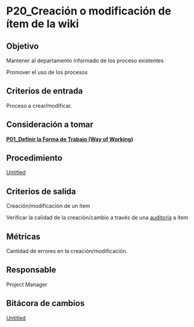 # P20_Creación o modificación de ítem de la wiki

## **Objetivo**

Mantener al departamento informado de los proceso existentes

Promover el uso de los procesos

## **Criterios de entrada**

Proceso a crear/modificar.

## Consideración a tomar

[**P01_Definir la Forma de Trabajo (Way of Working)**](P01_Definir%20la%20Forma%20de%20Trabajo%20(Way%20of%20Working)%201a26647e0c134b95b2c42c228eb813c5.md)

## **Procedimiento**

[Untitled](P20_Creacio%CC%81n%20o%20modificacio%CC%81n%20de%20i%CC%81tem%20de%20la%20wiki%201c63004a533c4261979129dee36c2501/Untitled%20Database%2021568c4398914443977ee328c3326486.csv)

## **Criterios de salida**

Creación/modificación de un ítem

Verificar la calidad de la creación/cambio a través de una [auditoría](P25_Auditori%CC%81as%20a%20assets%20y%20productos%20de%20trabajo%20386d7b5b7b17435eb70e22f8f6ee7f08.md) a ítem

## **Métricas**

Cantidad de errores en la creación/modificación.

## **Responsable**

Project Manager

## Bitácora de cambios

[Untitled](P20_Creacio%CC%81n%20o%20modificacio%CC%81n%20de%20i%CC%81tem%20de%20la%20wiki%201c63004a533c4261979129dee36c2501/Untitled%20Database%20d5a37399b872482e96d07c7fdd56662b.csv)